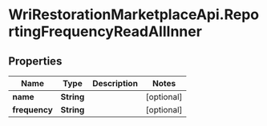 # WriRestorationMarketplaceApi.ReportingFrequencyReadAllInner

## Properties
Name | Type | Description | Notes
------------ | ------------- | ------------- | -------------
**name** | **String** |  | [optional] 
**frequency** | **String** |  | [optional] 


